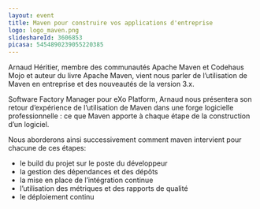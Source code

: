```yaml
---
layout: event
title: Maven pour construire vos applications d'entreprise
logo: logo_maven.png
slideshareId: 3606853
picasa: 5454890239055220385
---
```


Arnaud Héritier, membre des communautés Apache Maven et Codehaus Mojo et auteur du livre Apache Maven, vient nous parler de l’utilisation de Maven en entreprise et des nouveautés de la version 3.x.

Software Factory Manager pour eXo Platform, Arnaud nous présentera son retour d’expérience de l’utilisation de Maven dans une forge logicielle professionnelle : ce que Maven apporte à chaque étape de la construction d’un logiciel.

Nous aborderons ainsi successivement comment maven intervient pour chacune de ces étapes:
* le build du projet sur le poste du développeur
* la gestion des dépendances et des dépôts
* la mise en place de l’intégration continue
* l’utilisation des métriques et des rapports de qualité
* le déploiement continu